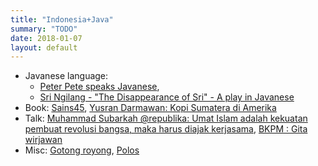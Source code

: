 ```yaml
---
title: "Indonesia+Java"
summary: "TODO"
date: 2018-01-07
layout: default
---
```


* Javanese language:
  * [Peter Pete speaks Javanese](https://www.youtube.com/watch?v=Ha8RDd5LIxg&feature=share),
  * [Sri Ngilang - "The Disappearance of Sri" - A play in Javanese](https://www.youtube.com/watch?v=uTL6BMG8JZ0)
* Book:
  [Sains45](http://www.dipi.id/sains45/),
  [Yusran Darmawan: Kopi Sumatera di Amerika](https://www.goodreads.com/book/show/20603691-kopi-sumatera-di-amerika)
* Talk:
  [Muhammad Subarkah @republika: Umat Islam adalah kekuatan pembuat revolusi bangsa, maka harus diajak kerjasama](http://republika.co.id/berita/kolom/fokus/18/04/06/p6poch385-hamka-rendra-puisi-konde-drama-patine-gustiallah),
  [BKPM : Gita wirjawan](https://www.youtube.com/watch?v=PGIveqTCJm0)
* Misc:
  [Gotong royong](https://www.facebook.com/eka.cana/videos/1125285464160315/?hc_ref=ARQE3KWMdji3Gw3OSwsBzpocPKzaqEk94WAuIFXx0CVU-kAjcmAEwA-33j1VuT1wBU4),
  [Polos](https://www.facebook.com/ary.odan/videos/1038625656192187/?hc_ref=ARQx_ckzgxi2UG4nECXqXNc9aJg38N7H9cq7C_F8H-AH0vrW_Brmwai2glEDvN7XfeY)
